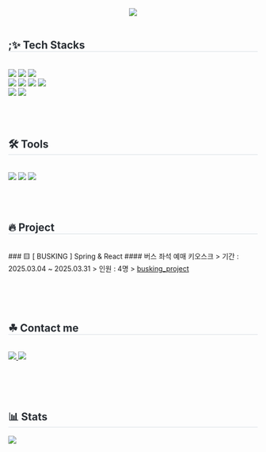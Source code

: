 <div align= "center">
    <img src="https://capsule-render.vercel.app/api?type=waving&color=6eb427&height=180&text=ithodol's%20GitHub&animation=&fontColor=000000&fontSize=70" />
</div>
    <div style="text-align: left;"> 
    <br>
    <div style="font-weight: 700; font-size: 15px; text-align: left; color: #282d33;">  </div> 
    </div>
    <div style="text-align: left;">
        <h2 style="border-bottom: 1px solid #d8dee4; color: #282d33;"> ;✨ Tech Stacks </h2> <br> 
        <div style="margin: ; text-align: left;" "text-align: left;"> <img src="https://img.shields.io/badge/Java-007396?style=for-the-badge&logo=Java&logoColor=white">
              <img src="https://img.shields.io/badge/SpringBoot-6DB33F?style=for-the-badge&logo=SpringBoot&logoColor=white"/>
              <img src="https://img.shields.io/badge/MySQL-4479A1?style=for-the-badge&logo=MySQL&logoColor=white">
            <br>
              <img src="https://img.shields.io/badge/React-61DAFB?style=for-the-badge&logo=React&logoColor=white">
              <img src="https://img.shields.io/badge/HTML5-E34F26?style=for-the-badge&logo=HTML5&logoColor=white">
              <img src="https://img.shields.io/badge/CSS3-1572B6?style=for-the-badge&logo=CSS3&logoColor=white">
              <img src="https://img.shields.io/badge/Javascript-F7DF1E?style=for-the-badge&logo=Javascript&logoColor=white">
            <br>
              <img src="https://img.shields.io/badge/Flutter-02569B?style=for-the-badge&logo=Flutter&logoColor=white">
              <img src="https://img.shields.io/badge/dart-0175C2?style=for-the-badge&logo=dart&logoColor=white">
        </div>
    </div>
    <br><br><br>
    <div style="text-align: left;">
        <h2 style="border-bottom: 1px solid #d8dee4; color: #282d33;"> 🛠️ Tools </h2> <br> 
        <div style="margin: ; text-align: left;" "text-align: left;">
          <img src="https://img.shields.io/badge/intellijidea-000000?style=for-the-badge&logo=intellijidea&logoColor=white"/>
          <img src="https://img.shields.io/badge/vscode-1e97e8?style=for-the-badge&logo=vscode&logoColor=white"/>
          <img src="https://img.shields.io/badge/eclipseide-525C86?style=for-the-badge&logo=eclipseide&logoColor=white"/>
        </div>
    </div>
    <br><br><br>
    <div style="text-align: left;">
    <h2 style="border-bottom: 1px solid #d8dee4; color: #282d33;">🔥 Project </h2> <br>
        <div style="text-align: left;">
            ### 🟨 [ BUSKING ] Spring & React
            #### 버스 좌석 예매 키오스크
            > 기간 : 2025.03.04 ~ 2025.03.31
            > 인원 : 4명
            > <a href="https://github.com/Ryuyena0305/busking_project">busking_project</a>
        </div>  <br> 
    <div style="text-align: left;">  </div> 
    </div>
    <br><br><br>
    <div style="text-align: left;">
    <h2 style="border-bottom: 1px solid #d8dee4; color: #282d33;">☘ Contact me </h2> <br>
        <div style="text-align: left;">
         <a href=https://www.notion.so/1c43186615b9800899c1ef3e6fe14867>
             <img src="https://img.shields.io/badge/Notion-000000?style=for-the-badge&logo=Notion&logoColor=white&link=https://www.notion.so/1c43186615b9800899c1ef3e6fe14867">
         </a>
         <a href=mailto:ithodolking@gmail.com>
            <img src="https://img.shields.io/badge/Gmail-EA4335?style=for-the-badge&logo=Gmail&logoColor=white&link=mailto:ithodolking@gmail.com">
         </a>
        </div>  <br> 
    <div style="text-align: left;">  </div> 
    </div>
    <br><br><br>
    <div style="text-align: left;"> 
    <h2 style="border-bottom: 1px solid #d8dee4; color: #282d33;"> 📊 Stats </h2>
        <div style="text-align: left;">
            <img src="https://github-readme-stats.vercel.app/api/top-langs/?username=ithodol&layout=compact&bg_color=180,fafafa,00000000&title_color=000000&text_color=000000"/>
        </div> 
    </div>
    
